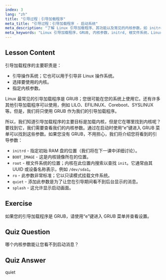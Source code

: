 ```yaml
---
index: 3
lang: "zh"
title: "引导过程：引导加载程序"
meta_title: "引导过程：引导加载程序 - 启动系统"
meta_description: "了解 Linux 引导加载程序、其功能以及常见的内核参数，如 initrd 和 root。了解 GRUB 并优化您的 Linux 引导过程。"
meta_keywords: "Linux 引导加载程序，GRUB, 内核参数，initrd, 根文件系统，Linux 引导过程，Linux 教程，Linux 初学者"
---
```


## Lesson Content

引导加载程序的主要职责是：

- 引导操作系统；它也可以用于引导非 Linux 操作系统。
- 选择要使用的内核。
- 指定内核参数。

Linux 最常见的引导加载程序是 GRUB；您很可能在您的系统上使用它。还有许多其他引导加载程序可以使用，例如 LILO、EFILINUX、Coreboot、SYSLINUX 等。但是，我们将只使用 GRUB 作为我们的引导加载程序。

所以，我们知道引导加载程序的主要目标是加载内核，但是它在哪里找到内核呢？要找到它，我们需要查看我们的内核参数。通过在启动时使用“e”键进入 GRUB 菜单可以找到这些参数。如果您没有 GRUB，不用担心，我们将介绍您将看到的引导参数：

- `initrd` - 指定初始 RAM 盘的位置（我们将在下一课中详细讨论）。
- `BOOT_IMAGE` - 这是内核镜像所在的位置。
- `root` - 根文件系统的位置；内核在此位置内搜索以查找 `init`。它通常由其 UUID 或设备名称表示，例如 `/dev/sda1`。
- `ro` - 此参数非常标准；它以只读模式挂载文件系统。
- `quiet` - 添加此参数是为了让您在引导期间看不到后台显示的消息。
- `splash` - 这允许显示启动画面。

## Exercise

如果您的引导加载程序是 GRUB，请使用“e”键进入 GRUB 菜单并查看设置。

## Quiz Question

哪个内核参数能让您看不到启动消息？

## Quiz Answer

quiet
